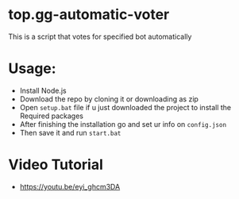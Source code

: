 # top.gg-automatic-voter
This is a script that votes for specified bot automatically

# Usage:

- Install Node.js
- Download the repo by cloning it or downloading as zip
- Open `setup.bat` file if u just downloaded the project to install the Required packages
- After finishing the installation go and set ur info on `config.json`
- Then save it and run `start.bat`

# Video Tutorial 

- https://youtu.be/eyi_ghcm3DA 
